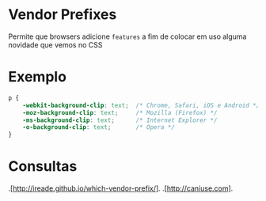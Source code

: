# Vendor Prefixes

Permite que browsers adicione `features`
a fim de colocar em uso alguma novidade que vemos no CSS

# Exemplo

```css
p {
    -webkit-background-clip: text;  /* Chrome, Safari, iOS e Android */
    -moz-background-clip: text;     /* Mozilla (Firefox) */
    -ms-background-clip: text;      /* Internet Explorer */
    -o-background-clip: text;       /* Opera */
}
```

# Consultas
.[http://ireade.github.io/which-vendor-prefix/].
.[http://caniuse.com].